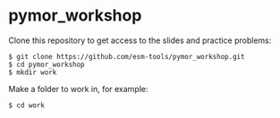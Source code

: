 # pymor_workshop

Clone this repository to get access to the slides and practice problems:

```
$ git clone https://github.com/esm-tools/pymor_workshop.git
$ cd pymor_workshop
$ mkdir work
```

Make a folder to work in, for example:
```
$ cd work
```
